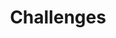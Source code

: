 ---
title: Challenges
layout: collection
permalink: /challenges/
collection: challenges
entries_layout: grid
---
